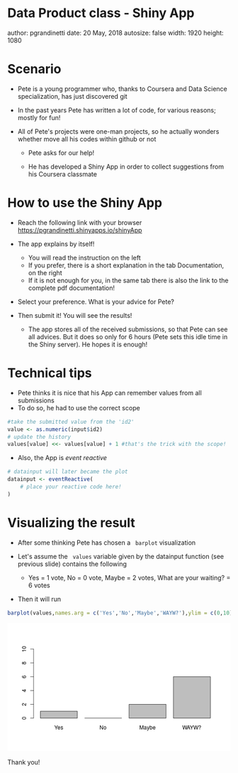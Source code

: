 Data Product class - Shiny App
========================================================
author: pgrandinetti
date: 20 May, 2018
autosize: false
width: 1920
height: 1080

Scenario
========================================================

- Pete is a young programmer who, thanks to Coursera and Data Science specialization, has just discovered git
- In the past years Pete has written a lot of code, for various reasons; mostly for fun!
- All of Pete's projects were one-man projects, so he actually wonders whether move all his codes within github or not

	+ Pete asks for our help!

	+ He has developed a Shiny App in order to collect suggestions from his Coursera classmate

How to use the Shiny App
========================================================

- Reach the following link with your browser https://pgrandinetti.shinyapps.io/shinyApp
- The app explains by itself!

	+ You will read the instruction on the left
	+ If you prefer, there is a short explanation in the tab Documentation, on the right
	+ If it is not enough for you, in the same tab there is also the link to the complete pdf documentation!

- Select your preference. What is your advice for Pete?
- Then submit it! You will see the results!
	+ The app stores all of the received submissions, so that Pete can see all advices. But it does so only for 6 hours (Pete sets this idle time in the Shiny server). He hopes it is enough!


Technical tips
========================================================
- Pete thinks it is nice that his App can remember values from all submissions
- To do so, he had to use the correct scope

```r
#take the submitted value from the 'id2'
value <- as.numeric(input$id2)
# update the history
values[value] <<- values[value] + 1 #that's the trick with the scope!
```
- Also, the App is *event reactive*

```r
# datainput will later became the plot
datainput <- eventReactive(
	# place your reactive code here!
)
```


Visualizing the result
========================================================
- After some thinking Pete has chosen a ``` barplot``` visualization
- Let's assume the ``` values``` variable given by the datainput function (see previous slide) contains the following
	+ Yes = 1 vote, No = 0 vote, Maybe = 2 votes, What are your waiting? = 6 votes



- Then it will run

```r
barplot(values,names.arg = c('Yes','No','Maybe','WAYW?'),ylim = c(0,10))
```

![plot of chunk unnamed-chunk-4](pitchRpres-figure/unnamed-chunk-4-1.png)

Thank you!
